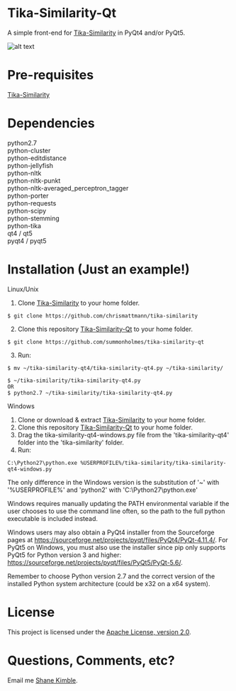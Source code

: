 # Tika-Similarity-Qt
A simple front-end for [Tika-Similarity](https://github.com/chrismattmann/tika-similarity) in PyQt4 and/or PyQt5.

![alt text](https://raw.githubusercontent.com/summonholmes/tika-similarity-qt4/master/Example_2.png)

Pre-requisites
===
[Tika-Similarity](https://github.com/chrismattmann/tika-similarity)  

Dependencies
===
python2.7  
python-cluster  
python-editdistance  
python-jellyfish  
python-nltk  
python-nltk-punkt  
python-nltk-averaged_perceptron_tagger  
python-porter  
python-requests  
python-scipy  
python-stemming  
python-tika  
qt4   /   qt5  
pyqt4   /   pyqt5  

Installation (Just an example!)
===
Linux/Unix  
1. Clone [Tika-Similarity](https://github.com/chrismattmann/tika-similarity) to your home folder.
```
$ git clone https://github.com/chrismattmann/tika-similarity
```
2. Clone this repository [Tika-Similarity-Qt](https://github.com/summonholmes/tika-similarity-qt) to your home folder.
```
$ git clone https://github.com/summonholmes/tika-similarity-qt
```
3. Run:

```
$ mv ~/tika-similarity-qt4/tika-similarity-qt4.py ~/tika-similarity/

$ ~/tika-similarity/tika-similarity-qt4.py
OR
$ python2.7 ~/tika-similarity/tika-similarity-qt4.py
```   

Windows
1. Clone or download & extract [Tika-Similarity](https://github.com/chrismattmann/tika-similarity) to your home folder.  
2. Clone this repository [Tika-Similarity-Qt](https://github.com/summonholmes/tika-similarity-qt) to your home folder. 
3. Drag the tika-similarity-qt4-windows.py file from the 'tika-similarity-qt4' folder into the 'tika-similarity' folder.
3. Run:
```
C:\Python27\python.exe %USERPROFILE%/tika-similarity/tika-similarity-qt4-windows.py
```  
The only difference in the Windows version is the substitution of '~' with '%USERPROFILE%' and 'python2' with 'C:\Python27\python.exe'  

Windows requires manually updating the PATH environmental variable if the user chooses to use the command line often, so the path to the full python executable is included instead.  

Windows users may also obtain a PyQt4 installer from the Sourceforge pages at https://sourceforge.net/projects/pyqt/files/PyQt4/PyQt-4.11.4/.  For PyQt5 on Windows, you must also use the installer since pip only supports PyQt5 for Python version 3 and higher: https://sourceforge.net/projects/pyqt/files/PyQt5/PyQt-5.6/.  

Remember to choose Python version 2.7 and the correct version of the installed Python system architecture (could be x32 on a x64 system).  

License
===

This project is licensed under the [Apache License, version 2.0](http://www.apache.org/licenses/LICENSE-2.0).

Questions, Comments, etc?
===
Email me [Shane Kimble](mailto:shanekimble12@hotmail.com).
